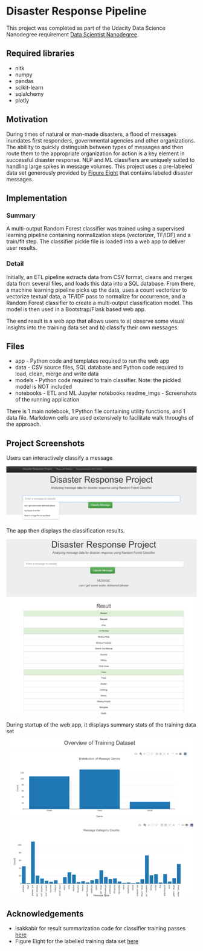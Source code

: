 # Disaster Response Pipeline
This project was completed as part of the Udacity Data Science Nanodegree requirement [Data Scientist Nanodegree](https://www.udacity.com/course/data-scientist-nanodegree--nd025).

## Required libraries
- nltk 
- numpy
- pandas
- scikit-learn 
- sqlalchemy 
- plotly

## Motivation
During times of natural or man-made disasters, a flood of messages inundates first responders, governmental agencies and other organizations. The abililty to quickly distinguish between types of messages and then route them to the appropriate organization for action is a key element in successful disaster response. 
NLP and ML classifiers are uniquely suited to handling large spikes in message volumes. 
This project uses a pre-labeled data set generously provided by [Figure Eight](https://www.figure-eight.com/) that contains labeled disaster messages. 

## Implementation
### Summary 
A multi-output Random Forest classifier was trained using a supervised learning pipeline containing normalization steps (vectorizer, TF/IDF) and a train/fit step. The classifier pickle file is loaded into a web app to deliver user results. 

### Detail
Initially, an ETL pipeline extracts data from CSV format, cleans and merges data from several files, and loads this data into a SQL database. From there, a machine learning pipeline picks up the data, uses a count vectorizer to vectorize textual data, a TF/IDF pass to normalize for occurrence, and a Random Forest classifier to create a multi-output classification model. This model is then used in a Bootstrap/Flask based web app.

The end result is a web app that allows users to a) observe some visual insights into the training data set and b) classify their own messages. 

## Files
- app - Python code and templates required to run the web app
- data - CSV source files, SQL database and Python code required to load, clean, merge and write data
- models - Python code required to train classifier. Note: the pickled model is NOT included
- notebooks - ETL and ML Jupyter notebooks
readme_imgs - Screenshots of the running application 

There is 1 main notebook, 1 Python file containing utility functions, and 1 data file. Markdown cells are used extensively to facilitate walk throughs of the approach.

## Project Screenshots
Users can interactively classify a message

!['Enter Message'](readme_imgs/001_input.JPG)

The app then displays the classification results.

!['Example Output'](readme_imgs/001a_input.JPG)

During startup of the web app, it displays summary stats of the training data set
!['Message Types'](readme_imgs/002_visual.JPG)
!['Category Counts'](readme_imgs/003_visual.JPG)


## Acknowledgements
- isakkabir for result summarization code for classifier training passes [here](https://github.com/isakkabir/Disaster-Response-ML-Pipeline/blob/master/ML%20Pipeline%20Preparation.ipynb)
- Figure Eight for the labelled training data set [here](https://www.figure-eight.com/)